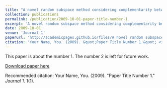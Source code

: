 ```yaml
---
title: "A novel random subspace method considering complementarity between unsupervised and supervised deep representation features for soft sensors"
collection: publications
permalink: /publication/2009-10-01-paper-title-number-1
excerpt: 'A novel random subspace method considering complementarity between unsupervised and supervised deep representation features for soft sensors'
date: 2009-10-01
venue: 'Journal 1'
paperurl: 'http://academicpages.github.io/files/A novel random subspace method considering complementarity between unsupervised and supervised deep representation features for soft sensors.pdf'
citation: 'Your Name, You. (2009). &quot;Paper Title Number 1.&quot; <i>Journal 1</i>. 1(1).'
---
```

This paper is about the number 1. The number 2 is left for future work.

[Download paper here](http://academicpages.github.io/files/paper1.pdf)

Recommended citation: Your Name, You. (2009). "Paper Title Number 1." <i>Journal 1</i>. 1(1).
